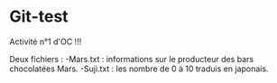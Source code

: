 ﻿# Git-test
Activité n°1 d'OC !!!

Deux fichiers :
-Mars.txt : informations sur le producteur des bars chocolatées Mars.
-Suji.txt : les nombre de 0 à 10 traduis en japonais.
